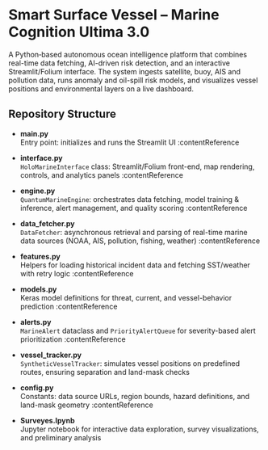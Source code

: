 # Smart Surface Vessel – Marine Cognition Ultima 3.0

A Python‐based autonomous ocean intelligence platform that combines real-time data fetching, AI-driven risk detection, and an interactive Streamlit/Folium interface. The system ingests satellite, buoy, AIS and pollution data, runs anomaly and oil-spill risk models, and visualizes vessel positions and environmental layers on a live dashboard.

## Repository Structure

- **main.py**  
  Entry point: initializes and runs the Streamlit UI :contentReference

- **interface.py**  
  `HoloMarineInterface` class: Streamlit/Folium front-end, map rendering, controls, and analytics panels :contentReference

- **engine.py**  
  `QuantumMarineEngine`: orchestrates data fetching, model training & inference, alert management, and quality scoring :contentReference

- **data_fetcher.py**  
  `DataFetcher`: asynchronous retrieval and parsing of real-time marine data sources (NOAA, AIS, pollution, fishing, weather) :contentReference

- **features.py**  
  Helpers for loading historical incident data and fetching SST/weather with retry logic :contentReference

- **models.py**  
  Keras model definitions for threat, current, and vessel-behavior prediction :contentReference

- **alerts.py**  
  `MarineAlert` dataclass and `PriorityAlertQueue` for severity-based alert prioritization :contentReference

- **vessel_tracker.py**  
  `SyntheticVesselTracker`: simulates vessel positions on predefined routes, ensuring separation and land-mask checks

- **config.py**  
  Constants: data source URLs, region bounds, hazard definitions, and land-mask geometry :contentReference

- **Surveyes.Ipynb**  
  Jupyter notebook for interactive data exploration, survey visualizations, and preliminary analysis
